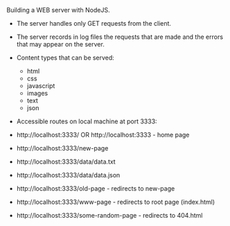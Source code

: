 Building a WEB server with NodeJS.

- The server handles only GET requests from the client.
- The server records in log files the requests that are made and the errors that may appear on the server.
- Content types that can be served:

  - html
  - css
  - javascript
  - images
  - text
  - json

- Accessible routes on local machine at port 3333:
- http://localhost:3333/ OR http://localhost:3333 - home page
- http://localhost:3333/new-page
- http://localhost:3333/data/data.txt
- http://localhost:3333/data/data.json
- http://localhost:3333/old-page - redirects to new-page
- http://localhost:3333/www-page - redirects to root page (index.html)
- http://localhost:3333/some-random-page - redirects to 404.html
